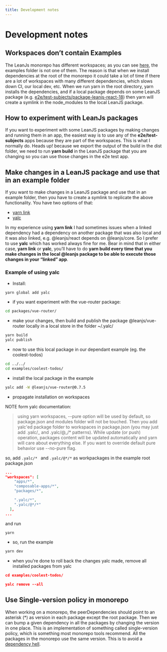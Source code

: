 ```yaml
---
title: Development notes
---
```


# Development notes

## Workspaces don’t contain Examples

The LeanJs monorepo has different workspaces; as you can see [here](https://github.com/leanjs/leanjs/blob/main/package.json#L27), the examples folder is not one of them.
The reason is that when we install dependencies at the root of the monorepo it could take a lot of time if there are a lot of workspaces with many different dependencies, which slows down CI, our local dev, etc.
When we run yarn in the root directory, yarn installs the dependencies, and if a local package depends on some LeanJS package (e.g. [e2e/test-subjects/package-leanjs-react-18](https://github.com/leanjs/leanjs/blob/main/e2e/test-subjects/package-leanjs-react-18/package.json#L23)) then yarn will create a symlink in the node_modules to the local LeanJS package.

## How to experiment with LeanJs packages

If you want to experiment with some LeanJS packages by making changes and running them in an app, the easiest way is to use any of the **e2e/test-subjects** apps because they are part of the workspaces. This is what I normally do. Heads up! because we export the output of the build in the dist folder, we need to run **yarn build** in the LeanJS package that you are changing so you can use those changes in the e2e test app.

## Make changes in a LeanJS package and use that in an example folder

If you want to make changes in a LeanJS package and use that in an example folder, then you have to create a symlink to replicate the above functionality. You have two options of that:

- [yarn link](https://classic.yarnpkg.com/lang/en/docs/cli/link/)
- [yalc](https://github.com/wclr/yalc)

In my experience using **yarn link** I had sometimes issues when a linked dependency had a dependency on another package that was also local and it was also linked, e.g. @leanjs/react depends on @leanjs/core. So I prefer to use **yalc** which has worked always fine for me.
Bear in mind that in either case, **yarn link** or **yalc**, you’ll have to do **yarn build every time that you make changes in the local @leanjs package to be able to execute those changes in your “linked” app**.

### Example of using yalc

- Install:

```bash
yarn global add yalc
```

- if you want experiment with the vue-router package:

```bash
cd packages/vue-router/
```

- make your changes, then build and publish the package @leanjs/vue-router locally in a local store in the folder ~/.yalc/

```bash
yarn build
yalc publish
```

- now to use this local package in our dependant example (eg. the coolest-todos)

```bash
cd ../../
cd examples/coolest-todos/
```

- install the local package in the example

```bash
yalc add -W @leanjs/vue-router@0.7.5
```

- propagate installation on workspaces

NOTE form yalc documentation:

> using yarn workspaces, --pure option will be used by default, so package.json and modules folder will not be touched. Then you add yalc'ed package folder to workspaces in package.json (you may just add .yalc/_ and .yalc/@_/\* patterns). While update (or push) operation, packages content will be updated automatically and yarn will care about everything else. If you want to override default pure behavior use --no-pure flag.

so, add `.yalc/* ` and `.yalc/@*/*` as workpackages in the example root package.json

```json
...
"workspaces": [
    "apps/*",
    "composable-apps/*",
    "packages/*",

    ".yalc/*",
    ".yalc/@*/*"
  ],
...
```

and run

```bash
yarn
```

- so, run the example

```bash
yarn dev
```

- when you're done to roll back the changes yalc made, remove all installed packages from yalc

```json
cd examples/coolest-todos/

yalc remove --all
```

## Use Single-version policy in monorepo

When working on a monorepo, the peerDependencies should point to an asterisk (\*) as version in each package except the root package.
Then we can bump a given dependency in all the packages by changing the version in one place.
This is an implementation of something called single-version policy, which is something most monorepo tools recommend. All the packages in the monorepo use the same version. This is to avoid a [dependency hell](https://en.wikipedia.org/wiki/Dependency_hell).
